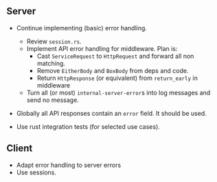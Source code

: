 ## Server
- Continue implementing (basic) error handling.
  - Review `session.rs`.
  - Implement API error handling for middleware. Plan is:
    - Cast `ServiceRequest` to `HttpRequest` and forward all non matching.
    - Remove `EitherBody` and `BoxBody` from deps and code.
    - Return `HttpResponse` (or equivalent) from `return_early` in middleware
  - Turn all (or most) `internal-server-error`s into log messages and send no message.
            
- Globally all API responses contain an `error` field. It should be used.

- Use rust integration tests (for selected use cases).

## Client
- Adapt error handling to server errors
- Use sessions.